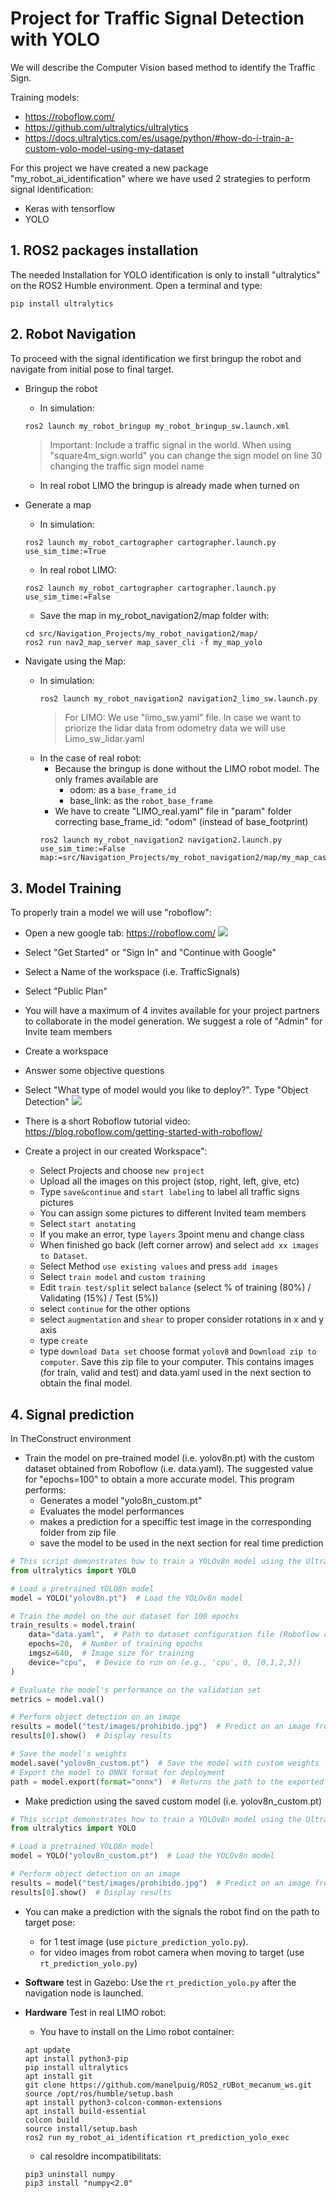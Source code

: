 # Project for Traffic Signal Detection with YOLO

We will describe the Computer Vision based method to identify the Traffic Sign.

Training models: 
- https://roboflow.com/
- https://github.com/ultralytics/ultralytics
- https://docs.ultralytics.com/es/usage/python/#how-do-i-train-a-custom-yolo-model-using-my-dataset

For this project we have created a new package "my_robot_ai_identification" where we have used 2 strategies to perform signal identification:
- Keras with tensorflow
- YOLO 

## **1. ROS2 packages installation**

The needed Installation for YOLO identification is only to install "ultralytics" on the ROS2 Humble environment. Open a terminal and type:
````shell
pip install ultralytics
````

## **2. Robot Navigation**

To proceed with the signal identification we first bringup the robot and navigate from initial pose to final target.

- Bringup the robot
    - In simulation:
    ````shell
    ros2 launch my_robot_bringup my_robot_bringup_sw.launch.xml
    ````
    >Important: Include a traffic signal in the world. When using "square4m_sign.world" you can change the sign model on line 30 changing the traffic sign model name
    - In real robot LIMO the bringup is already made when turned on

- Generate a map
    - In simulation:
    ````shell
    ros2 launch my_robot_cartographer cartographer.launch.py use_sim_time:=True
    ````
    - In real robot LIMO:
    ````shell
    ros2 launch my_robot_cartographer cartographer.launch.py use_sim_time:=False
    ````
    - Save the map in my_robot_navigation2/map folder with:
    ````shell
    cd src/Navigation_Projects/my_robot_navigation2/map/
    ros2 run nav2_map_server map_saver_cli -f my_map_yolo
    ````
- Navigate using the Map:
    - In simulation:
        ````bash
        ros2 launch my_robot_navigation2 navigation2_limo_sw.launch.py
        ````
        >For LIMO: We use "limo_sw.yaml" file. In case we want to priorize the lidar data from odometry data we will use Limo_sw_lidar.yaml
    - In the case of real robot:
        - Because the bringup is done without the LIMO robot model. The only frames available are
            - odom: as a ``base_frame_id``
            - base_link: as the ``robot_base_frame``
        - We have to create "LIMO_real.yaml" file in "param" folder correcting base_frame_id: "odom" (instead of base_footprint)
        ````shell
        ros2 launch my_robot_navigation2 navigation2.launch.py use_sim_time:=False map:=src/Navigation_Projects/my_robot_navigation2/map/my_map_casa.yaml
        ````

## **3. Model Training**

To properly train a model we will use "roboflow":
- Open a new google tab: https://roboflow.com/
    ![](./Images/07_Yolo/01_roboflow.png)
- Select "Get Started" or "Sign In" and "Continue with Google"
- Select a Name of the workspace (i.e. TrafficSignals)
- Select "Public Plan"
- You will have a maximum of 4 invites available for your project partners to collaborate in the model generation. We suggest a role of "Admin" for Invite team members
- Create a workspace
- Answer some objective questions
- Select "What type of model would you like to deploy?". Type "Object Detection"
    ![](./Images/07_Yolo/02_Object_detection1.jpg)
- There is a short Roboflow tutorial video: https://blog.roboflow.com/getting-started-with-roboflow/

- Create a project in our created Workspace":
    - Select Projects and choose ``new project``
    - Upload all the images on this project (stop, right, left, give, etc)
    - Type ``save&continue`` and ``start labeling`` to label all traffic signs pictures
    - You can assign some pictures to different Invited team members
    - Select ``start anotating``
    - If you make an error, type ``layers`` 3point menu and change class
    - When finished go back (left corner arrow) and select ``add xx images to Dataset``.
    - Select Method ``use existing values`` and press ``add images``
    - Select ``train model`` and ``custom training``
    - Edit ``train test/split`` select ``balance`` (select % of training (80%) / Validating (15%) / Test (5%))
    - select ``continue`` for the other options
    - select ``augmentation`` and ``shear`` to proper consider rotations in x and y axis
    - type ``create``
    - type ``download Data set`` choose format ``yolov8`` and ``Download zip to computer``. Save this zip file to your computer. This contains images (for train, valid and test) and data.yaml used in the next section to obtain the final model.

## **4. Signal prediction**

In TheConstruct environment
- Train the model on pre-trained model (i.e. yolov8n.pt) with the custom dataset obtained from Roboflow (i.e. data.yaml). The suggested value for "epochs=100" to obtain a more accurate model. This program performs:
    - Generates a model "yolo8n_custom.pt"
    - Evaluates the model performances
    - makes a prediction for a speciffic test image in the corresponding folder from zip file
    - save the model to be used in the next section for real time prediction

````python
# This script demonstrates how to train a YOLOv8n model using the Ultralytics YOLO library.
from ultralytics import YOLO

# Load a pretrained YOLO8n model
model = YOLO("yolov8n.pt")  # Load the YOLOv8n model

# Train the model on the our dataset for 100 epochs
train_results = model.train(
    data="data.yaml",  # Path to dataset configuration file (Roboflow dataset)
    epochs=20,  # Number of training epochs
    imgsz=640,  # Image size for training
    device="cpu",  # Device to run on (e.g., 'cpu', 0, [0,1,2,3])
)

# Evaluate the model's performance on the validation set
metrics = model.val()

# Perform object detection on an image
results = model("test/images/prohibido.jpg")  # Predict on an image from test set
results[0].show()  # Display results

# Save the model's weights
model.save("yolov8n_custom.pt")  # Save the model with custom weights
# Export the model to ONNX format for deployment
path = model.export(format="onnx")  # Returns the path to the exported model
````
- Make prediction using the saved custom model (i.e. yolov8n_custom.pt)

````python
# This script demonstrates how to train a YOLOv8n model using the Ultralytics YOLO library.
from ultralytics import YOLO

# Load a pretrained YOLO8n model
model = YOLO("yolov8n_custom.pt")  # Load the YOLOv8n model

# Perform object detection on an image
results = model("test/images/prohibido.jpg")  # Predict on an image from test set
results[0].show()  # Display results
````
- You can make a prediction with the signals the robot find on the path to target pose:
    - for 1 test image (use ``picture_prediction_yolo.py``). 
    - for video images from robot camera when moving to target (use ``rt_prediction_yolo.py``)
- **Software** test in Gazebo: Use the ``rt_prediction_yolo.py`` after the navigation node is launched.

- **Hardware** Test in real LIMO robot:
    - You have to install on the Limo robot container:
    ````shell
    apt update
    apt install python3-pip
    pip install ultralytics
    apt install git
    git clone https://github.com/manelpuig/ROS2_rUBot_mecanum_ws.git
    source /opt/ros/humble/setup.bash
    apt install python3-colcon-common-extensions
    apt install build-essential
    colcon build
    source install/setup.bash
    ros2 run my_robot_ai_identification rt_prediction_yolo_exec
    ````
    - cal resoldre incompatibilitats:
    ````shell
    pip3 uninstall numpy
    pip3 install "numpy<2.0"
    ````
    